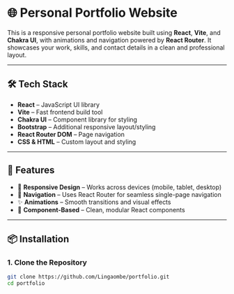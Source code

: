 # 🌐 Personal Portfolio Website

This is a responsive personal portfolio website built using **React**, **Vite**, and **Chakra UI**, with animations and navigation powered by **React Router**. It showcases your work, skills, and contact details in a clean and professional layout.

---

## 🛠️ Tech Stack

- **React** – JavaScript UI library
- **Vite** – Fast frontend build tool
- **Chakra UI** – Component library for styling
- **Bootstrap** – Additional responsive layout/styling
- **React Router DOM** – Page navigation
- **CSS & HTML** – Custom layout and styling

---

## 🚀 Features

- 🔄 **Responsive Design** – Works across devices (mobile, tablet, desktop)
- 🧭 **Navigation** – Uses React Router for seamless single-page navigation
- ✨ **Animations** – Smooth transitions and visual effects
- 🧱 **Component-Based** – Clean, modular React components

---

## 📦 Installation

### 1. Clone the Repository
```bash
git clone https://github.com/Lingaombe/portfolio.git
cd portfolio 
